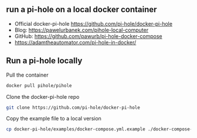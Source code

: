 ## run a pi-hole on a local docker container

- Official docker-pi-hole <https://github.com/pi-hole/docker-pi-hole>
- Blog: <https://pawelurbanek.com/pihole-local-computer>
- GitHub: <https://github.com/pawurb/pi-hole-docker-compose>
- https://adamtheautomator.com/pi-hole-in-docker/

##  Run a pi-hole locally

Pull the container
```bash
docker pull pihole/pihole
```

Clone the docker-pi-hole repo 
```bash
git clone https://github.com/pi-hole/docker-pi-hole
```

Copy the example file to a local version
```bash
cp docker-pi-hole/examples/docker-compose.yml.example ./docker-compose-local.yml
```

